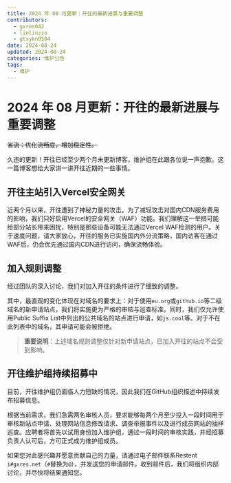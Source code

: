 ```yaml
---
title: 2024 年 08 月更新：开往的最新进展与重要调整
contributors:
  - gxres042
  - linlinzzo
  - gtxykn0504
date: 2024-08-24
updated: 2024-08-24
categories: 维护公告
tags:
  - 维护
---
```


# 2024 年 08 月更新：开往的最新进展与重要调整

~~省流：优化流畅度，增加稳定性。~~


久违的更新！开往已经至少两个月未更新博客，维护组在此跟各位说一声抱歉。这一篇博客想给大家讲一讲开往近期的一些事情。

## 开往主站引入Vercel安全网关

近两个月以来，开往遭到了神秘力量的攻击。为了减轻攻击对国内CDN服务费用的影响，我们只好启用Vercel的安全网关（WAF）功能。我们理解这一举措可能给部分站长带来困扰，特别是那些设备可能无法通过Vercel WAF检测的用户。关于速度问题，请大家放心，开往的服务已实施国内外分流策略，国内访客在通过WAF后，仍会优先通过国内CDN进行访问，确保流畅体验。

## 加入规则调整

经过团队的深入讨论，我们对加入开往的条件进行了细致的调整。

其中，最直观的变化体现在对域名的要求上：对于使用`eu.org`或`github.io`等二级域名的新申请站点，我们将实施更为严格的审核与巡查标准。同时，我们仅允许使用Public Suffix List中列出的公共域名的站点进行申请，如`js.cool`等。对于不在此列表中的域名，其申请可能会被拒绝。

>**重要说明**：上述域名规则调整仅针对新申请站点，已加入开往的站点不会受到影响。

## 开往维护组持续招募中

目前，开往维护组仍面临人力短缺的情况，因此我们在GitHub组织描述中持续发布招募信息。

根据当前需求，我们急需两名审核人员，要求能够每两个月至少投入一段时间用于审核新站点申请、处理网站信息修改请求、调查举报事件以及进行成员网站的抽样巡查。应聘者将首先以试用身份加入维护组，通过一段时间的审核实践，并经招募负责人认可后，方可正式成为维护组成员。

如果您对此感兴趣并愿意贡献自己的力量，请通过电子邮件联系Restent `i#gxres.net`（`#`替换为`@`），并发送您的申请邮件。收到邮件后，我们将组织内部讨论，并尽快将结果通知您。
